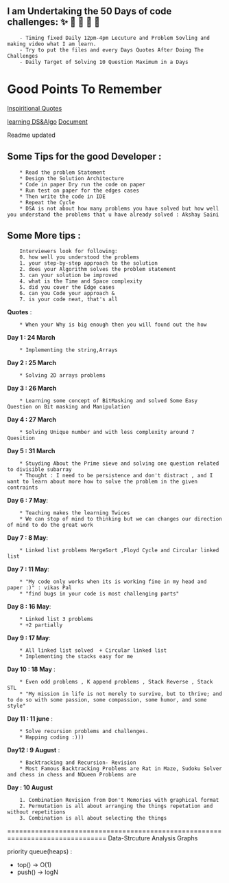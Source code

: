 ## **I am Undertaking the 50 Days of code challenges**: :sparkles: :camel: :tada: :rocket: :metal:
	
		- Timing fixed Daily 12pm-4pm Lecuture and Problem Sovling and making video what I am learn.
    	- Try to put the files and every Days Quotes After Doing The Challenges
		- Daily Target of Solving 10 Question Maximum in a Days 
	

# Good Points To Remember
[Inspiritional Quotes](https://www.keepinspiring.me/positive-inspirational-life-quotes/)   
	
[learning DS&Algo](https://medium.com/coderbyte/how-to-get-good-at-algorithms-data-structures-d33d5163353f)
[Document](https://docs.google.com/spreadsheets/d/1zszcyBuv17IrJhY_mtfN26P96OkvKRB_2e5SpRqA4Uo/edit?usp=drive_web&ouid=109098549570077415389)
		
Readme updated


## **Some Tips for the good Developer** :
	
		* Read the problem Statement
		* Design the Solution Architecture
		* Code in paper Dry run the code on paper 
		* Run test on paper for the edges cases
		* Then write the code in IDE 
		* Repeat the Cycle
		* DSA is not about how many problems you have solved but how well you understand the problems that u have already solved : Akshay Saini 

## **Some More tips** :
	
		Interviewers look for following:
		0. how well you understood the problems
		1. your step-by-step approach to the solution
		2. does your Algorithm solves the problem statement
		3. can your solution be improved
		4. what is the Time and Space complexity
		5. did you cover the Edge cases
		6. can you Code your approach &
		7. is your code neat, that's all
		
**Quotes** :
		
		* When your Why is big enough then you will found out the how

**Day 1 : 24 March**

		* Implementing the string,Arrays 

**Day 2 : 25 March**

		* Solving 2D arrays problems

**Day 3 : 26 March**

		* Learning some concept of BitMasking and solved Some Easy Question on Bit masking and Manipulation

**Day 4 : 27 March**

		* Solving Unique number and with less complexity around 7 Quesition 

**Day 5 : 31 March**
		
		* Stuyding About the Prime sieve and solving one question related to divisible subarray 
		* Thought : I need to be persistence and don't distract , and I want to learn about more how to solve the problem in the given contraints

**Day 6 : 7 May**:
	
		* Teaching makes the learning Twices
		* We can stop of mind to thinking but we can changes our direction of mind to do the great work

**Day 7 : 8 May**:

		* Linked list problems MergeSort ,Floyd Cycle and Circular linked list

**Day 7 : 11 May**:
	
		* "My code only works when its is working fine in my head and paper :)" : vikas Pal
		* "find bugs in your code is most challenging parts"

**Day 8 : 16 May**:
	
		* Linked list 3 problems 
		* +2 partially

**Day 9 : 17 May**:
		
		* All linked list solved  + Circular linked list
		* Implementing the stacks easy for me

**Day 10 : 18 May** :
		
		* Even odd problems , K append problems , Stack Reverse , Stack STL 
		* "My mission in life is not merely to survive, but to thrive; and to do so with some passion, some compassion, some humor, and some style"


**Day 11 : 11 june** :
		
		* Solve recursion problems and challenges.
		* Happing coding :)))

**Day12 : 9 August** :

		* Backtracking and Recursion- Revision 
		* Most Famous Backtracking Problems are Rat in Maze, Sudoku Solver and chess in chess and NQueen Problems are  



**Day : 10 August** 

		1. Combination Revision from Don't Memories with graphical format
		2. Permutation is all about arranging the things repetation and without repetitions
		3. Combination is all about selecting the things

===============================================================================
Data-Strcuture Analysis Graphs 

priority queue(heaps) : 
- top() -> O(1)
- push() -> logN 
